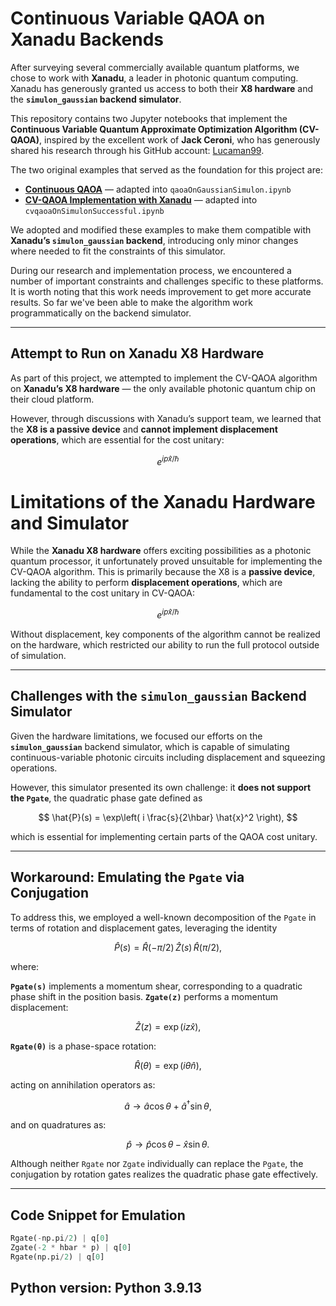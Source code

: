 # Continuous Variable QAOA on Xanadu Backends

After surveying several commercially available quantum platforms, we chose to work with **Xanadu**, a leader in photonic quantum computing. Xanadu has generously granted us access to both their **X8 hardware** and the **`simulon_gaussian` backend simulator**.

This repository contains two Jupyter notebooks that implement the **Continuous Variable Quantum Approximate Optimization Algorithm (CV-QAOA)**, inspired by the excellent work of **Jack Ceroni**, who has generously shared his research through his GitHub account: [Lucaman99](https://github.com/Lucaman99).

The two original examples that served as the foundation for this project are:

- [**Continuous QAOA**](https://lucaman99.github.io/blog/2019/07/06/Continuous-QAOA.html) — adapted into `qaoaOnGaussianSimulon.ipynb`
- [**CV-QAOA Implementation with Xanadu**](https://github.com/Lucaman99/Quantum-Computing/blob/master/xanadu/cvqaoa.ipynb) — adapted into `cvqaoaOnSimulonSuccessful.ipynb`

We adopted and modified these examples to make them compatible with **Xanadu’s `simulon_gaussian` backend**, introducing only minor changes where needed to fit the constraints of this simulator.

During our research and implementation process, we encountered a number of important constraints and challenges specific to these platforms. It is worth noting that this work needs improvement to get more accurate results. So far we've been able to make the algorithm work programmatically on the backend simulator.

---

## Attempt to Run on Xanadu X8 Hardware

As part of this project, we attempted to implement the CV-QAOA algorithm on **Xanadu’s X8 hardware** — the only available photonic quantum chip on their cloud platform.

However, through discussions with Xanadu’s support team, we learned that the **X8 is a passive device** and **cannot implement displacement operations**, which are essential for the cost unitary:

```math
e^{i p \hat{x} / \hbar}
```

# Limitations of the Xanadu Hardware and Simulator

While the **Xanadu X8 hardware** offers exciting possibilities as a photonic quantum processor, it unfortunately proved unsuitable for implementing the CV-QAOA algorithm. This is primarily because the X8 is a **passive device**, lacking the ability to perform **displacement operations**, which are fundamental to the cost unitary in CV-QAOA:

$$
e^{i p \hat{x} / \hbar}
$$

Without displacement, key components of the algorithm cannot be realized on the hardware, which restricted our ability to run the full protocol outside of simulation.

---

## Challenges with the `simulon_gaussian` Backend Simulator

Given the hardware limitations, we focused our efforts on the **`simulon_gaussian`** backend simulator, which is capable of simulating continuous-variable photonic circuits including displacement and squeezing operations.

However, this simulator presented its own challenge: it **does not support the `Pgate`**, the quadratic phase gate defined as

$$
\hat{P}(s) = \exp\left( i \frac{s}{2\hbar} \hat{x}^2 \right),
$$

which is essential for implementing certain parts of the QAOA cost unitary.

---

## Workaround: Emulating the `Pgate` via Conjugation

To address this, we employed a well-known decomposition of the `Pgate` in terms of rotation and displacement gates, leveraging the identity

$$
\hat{P}(s) = \hat{R}(-\pi/2) \, \hat{Z}(s) \, \hat{R}(\pi/2),
$$

where:

**`Pgate(s)`** implements a momentum shear, corresponding to a quadratic phase shift in the position basis.
**`Zgate(z)`** performs a momentum displacement:

  $$
  \hat{Z}(z) = \exp(i z \hat{x}),
  $$

**`Rgate(θ)`** is a phase-space rotation:

  $$
  \hat{R}(\theta) = \exp(i \theta \hat{n}),
  $$

  acting on annihilation operators as:

  $$
  \hat{a} \to \hat{a} \cos \theta + \hat{a}^\dagger \sin \theta,
  $$

  and on quadratures as:

  $$
  \hat{p} \to \hat{p} \cos \theta - \hat{x} \sin \theta.
  $$

Although neither `Rgate` nor `Zgate` individually can replace the `Pgate`, the conjugation by rotation gates realizes the quadratic phase gate effectively.

---

## Code Snippet for Emulation

```python
Rgate(-np.pi/2) | q[0]
Zgate(-2 * hbar * p) | q[0]
Rgate(np.pi/2) | q[0]
```
## Python version:  Python 3.9.13
